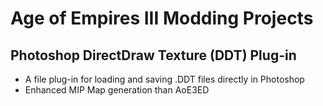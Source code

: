 # Age of Empires III Modding Projects

Photoshop DirectDraw Texture (DDT) Plug-in
----

- A file plug-in for loading and saving .DDT files directly in Photoshop
- Enhanced MIP Map generation than AoE3ED
